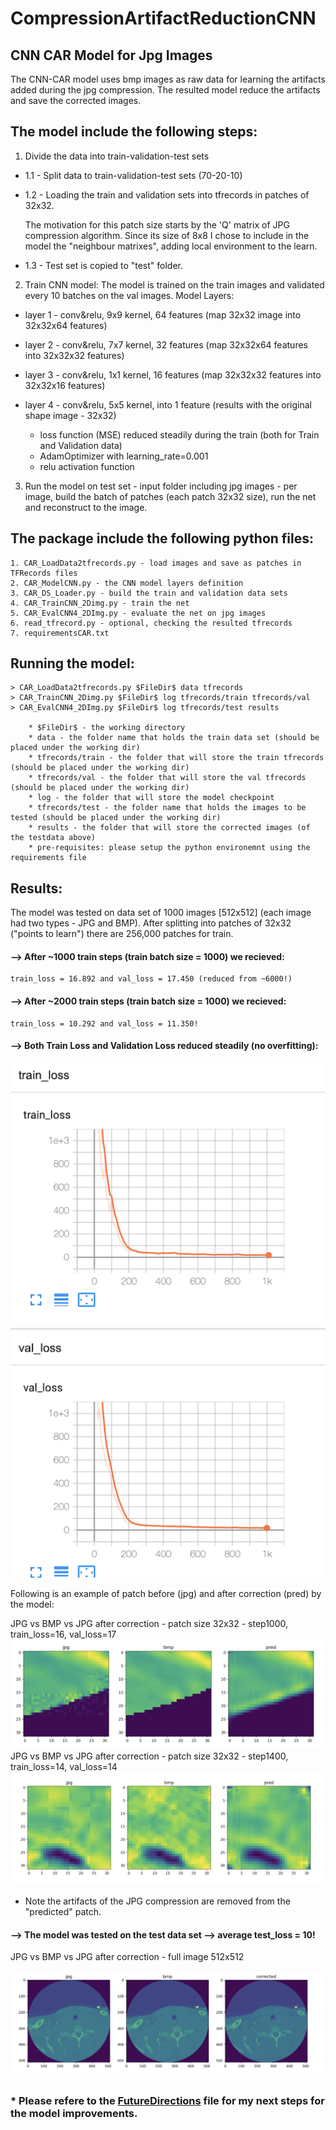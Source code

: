 # CompressionArtifactReductionCNN

## CNN CAR Model for Jpg Images 

The CNN-CAR model uses bmp images as raw data for learning the artifacts added during the jpg compression.
The resulted model reduce the artifacts and save the corrected images.

## The model include the following steps:

1. Divide the data into train-validation-test sets

- 1.1 - Split data to train-validation-test sets (70-20-10)
- 1.2 - Loading the train and validation sets into tfrecords in patches of 32x32.

	The motivation for this patch size starts by the 'Q' matrix of JPG compression algorithm. 
	Since its size of 8x8 I chose to include in the model the "neighbour matrixes", adding local environment to the learn.

- 1.3 - Test set is copied to "test" folder.

2. Train CNN model:
The model is trained on the train images and validated every 10 batches on the val images.
Model Layers:

  - layer 1 - conv&relu, 9x9 kernel, 64 features (map 32x32 image into 32x32x64 features)
  - layer 2 - conv&relu, 7x7 kernel, 32 features (map 32x32x64 features into 32x32x32 features)
  - layer 3 - conv&relu, 1x1 kernel, 16 features (map 32x32x32 features into 32x32x16 features)
  - layer 4 - conv&relu, 5x5 kernel, into 1 feature (results with the original shape image - 32x32)
  
	* loss function (MSE) reduced steadily during the train (both for Train and Validation data)
	* AdamOptimizer with learning_rate=0.001
	* relu activation function
	
3. Run the model on test set - input folder including jpg images - per image, build the batch of patches (each patch 32x32 size), run the net and reconstruct to the image.  


## The package include the following python files:
	1. CAR_LoadData2tfrecords.py - load images and save as patches in TFRecords files 
	2. CAR_ModelCNN.py - the CNN model layers definition
	3. CAR_DS_Loader.py - build the train and validation data sets
	4. CAR_TrainCNN_2Dimg.py - train the net
	5. CAR_EvalCNN4_2DImg.py - evaluate the net on jpg images
	6. read_tfrecord.py - optional, checking the resulted tfrecords
	7. requirementsCAR.txt

## Running the model:
	> CAR_LoadData2tfrecords.py $FileDir$ data tfrecords
	> CAR_TrainCNN_2Dimg.py $FileDir$ log tfrecords/train tfrecords/val
	> CAR_EvalCNN4_2DImg.py $FileDir$ log tfrecords/test results
	
		* $FileDir$ - the working directory
		* data - the folder name that holds the train data set (should be placed under the working dir)
		* tfrecords/train - the folder that will store the train tfrecords (should be placed under the working dir)
		* tfrecords/val - the folder that will store the val tfrecords (should be placed under the working dir)
		* log - the folder that will store the model checkpoint
		* tfrecords/test - the folder name that holds the images to be tested (should be placed under the working dir)
		* results - the folder that will store the corrected images (of the testdata above)
		* pre-requisites: please setup the python environemnt using the requirements file

## Results:
The model was tested on data set of 1000 images [512x512] (each image had two types - JPG and BMP).
After splitting into patches of 32x32 ("points to learn") there are 256,000 patches for train. 

#### --> After ~1000 train steps (train batch size = 1000) we recieved:
	train_loss = 16.892 and val_loss = 17.450 (reduced from ~6000!)
#### --> After ~2000 train steps (train batch size = 1000) we recieved:
	train_loss = 10.292 and val_loss = 11.350!

#### --> Both Train Loss and Validation Loss reduced steadily (no overfitting):
		
![Alt text](Figures/Fig0_train_val_loss.png?raw=true "Title")	

Following is an example of patch before (jpg) and after correction (pred) by the model: 

JPG vs BMP vs JPG after correction - patch size 32x32 - step1000, train_loss=16, val_loss=17
	![Alt text](Figures/Fig1_step1000_loss17.png?raw=true "Title")
JPG vs BMP vs JPG after correction -  patch size 32x32 - step1400, train_loss=14, val_loss=14
	![Alt text](Figures/Fig2_step1480_loss14.png?raw=true "Title")
* Note the artifacts of the JPG compression are removed from the "predicted" patch.

#### --> The model was tested on the test data set --> average test_loss = 10!
	
JPG vs BMP vs JPG after correction - full image 512x512
	
![Alt text](Figures/Figure_10_imgCorrected.png?raw=true "Title")	
	
### * Please refere to the [FutureDirections](FutureDirections.md) file for my next steps for the model improvements.

